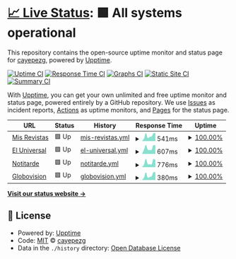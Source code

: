 # [📈 Live Status](https://cayepezg.github.io/status): <!--live status--> **🟩 All systems operational**

This repository contains the open-source uptime monitor and status page for [cayepezg](https://cayepezg.github.io/status), powered by [Upptime](https://github.com/upptime/upptime).

[![Uptime CI](https://github.com/cayepezg/status/workflows/Uptime%20CI/badge.svg)](https://github.com/cayepezg/status/actions?query=workflow%3A%22Uptime+CI%22)
[![Response Time CI](https://github.com/cayepezg/status/workflows/Response%20Time%20CI/badge.svg)](https://github.com/cayepezg/status/actions?query=workflow%3A%22Response+Time+CI%22)
[![Graphs CI](https://github.com/cayepezg/status/workflows/Graphs%20CI/badge.svg)](https://github.com/cayepezg/status/actions?query=workflow%3A%22Graphs+CI%22)
[![Static Site CI](https://github.com/cayepezg/status/workflows/Static%20Site%20CI/badge.svg)](https://github.com/cayepezg/status/actions?query=workflow%3A%22Static+Site+CI%22)
[![Summary CI](https://github.com/cayepezg/status/workflows/Summary%20CI/badge.svg)](https://github.com/cayepezg/status/actions?query=workflow%3A%22Summary+CI%22)

With [Upptime](https://upptime.js.org), you can get your own unlimited and free uptime monitor and status page, powered entirely by a GitHub repository. We use [Issues](https://github.com/cayepezg/status/issues) as incident reports, [Actions](https://github.com/cayepezg/status/actions) as uptime monitors, and [Pages](https://cayepezg.github.io/status) for the status page.

<!--start: status pages-->
<!-- This summary is generated by Upptime (https://github.com/upptime/upptime) -->
<!-- Do not edit this manually, your changes will be overwritten -->
<!-- prettier-ignore -->
| URL | Status | History | Response Time | Uptime |
| --- | ------ | ------- | ------------- | ------ |
| <img alt="" src="https://www.misrevistas.com/img/favicon.ico" height="13"> [Mis Revistas](https://www.misrevistas.com) | 🟩 Up | [mis-revistas.yml](https://github.com/cayepezg/status/commits/HEAD/history/mis-revistas.yml) | <details><summary><img alt="Response time graph" src="./graphs/mis-revistas/response-time-week.png" height="20"> 541ms</summary><br><a href="https://cayepezg.github.io/status/history/mis-revistas"><img alt="Response time 438" src="https://img.shields.io/endpoint?url=https%3A%2F%2Fraw.githubusercontent.com%2Fcayepezg%2Fstatus%2FHEAD%2Fapi%2Fmis-revistas%2Fresponse-time.json"></a><br><a href="https://cayepezg.github.io/status/history/mis-revistas"><img alt="24-hour response time 815" src="https://img.shields.io/endpoint?url=https%3A%2F%2Fraw.githubusercontent.com%2Fcayepezg%2Fstatus%2FHEAD%2Fapi%2Fmis-revistas%2Fresponse-time-day.json"></a><br><a href="https://cayepezg.github.io/status/history/mis-revistas"><img alt="7-day response time 541" src="https://img.shields.io/endpoint?url=https%3A%2F%2Fraw.githubusercontent.com%2Fcayepezg%2Fstatus%2FHEAD%2Fapi%2Fmis-revistas%2Fresponse-time-week.json"></a><br><a href="https://cayepezg.github.io/status/history/mis-revistas"><img alt="30-day response time 525" src="https://img.shields.io/endpoint?url=https%3A%2F%2Fraw.githubusercontent.com%2Fcayepezg%2Fstatus%2FHEAD%2Fapi%2Fmis-revistas%2Fresponse-time-month.json"></a><br><a href="https://cayepezg.github.io/status/history/mis-revistas"><img alt="1-year response time 436" src="https://img.shields.io/endpoint?url=https%3A%2F%2Fraw.githubusercontent.com%2Fcayepezg%2Fstatus%2FHEAD%2Fapi%2Fmis-revistas%2Fresponse-time-year.json"></a></details> | <details><summary><a href="https://cayepezg.github.io/status/history/mis-revistas">100.00%</a></summary><a href="https://cayepezg.github.io/status/history/mis-revistas"><img alt="All-time uptime 99.89%" src="https://img.shields.io/endpoint?url=https%3A%2F%2Fraw.githubusercontent.com%2Fcayepezg%2Fstatus%2FHEAD%2Fapi%2Fmis-revistas%2Fuptime.json"></a><br><a href="https://cayepezg.github.io/status/history/mis-revistas"><img alt="24-hour uptime 100.00%" src="https://img.shields.io/endpoint?url=https%3A%2F%2Fraw.githubusercontent.com%2Fcayepezg%2Fstatus%2FHEAD%2Fapi%2Fmis-revistas%2Fuptime-day.json"></a><br><a href="https://cayepezg.github.io/status/history/mis-revistas"><img alt="7-day uptime 100.00%" src="https://img.shields.io/endpoint?url=https%3A%2F%2Fraw.githubusercontent.com%2Fcayepezg%2Fstatus%2FHEAD%2Fapi%2Fmis-revistas%2Fuptime-week.json"></a><br><a href="https://cayepezg.github.io/status/history/mis-revistas"><img alt="30-day uptime 100.00%" src="https://img.shields.io/endpoint?url=https%3A%2F%2Fraw.githubusercontent.com%2Fcayepezg%2Fstatus%2FHEAD%2Fapi%2Fmis-revistas%2Fuptime-month.json"></a><br><a href="https://cayepezg.github.io/status/history/mis-revistas"><img alt="1-year uptime 99.92%" src="https://img.shields.io/endpoint?url=https%3A%2F%2Fraw.githubusercontent.com%2Fcayepezg%2Fstatus%2FHEAD%2Fapi%2Fmis-revistas%2Fuptime-year.json"></a></details>
| <img alt="" src="https://www.eluniversal.com/img/favicon.ico" height="13"> [El Universal](https://www.eluniversal.com) | 🟩 Up | [el-universal.yml](https://github.com/cayepezg/status/commits/HEAD/history/el-universal.yml) | <details><summary><img alt="Response time graph" src="./graphs/el-universal/response-time-week.png" height="20"> 607ms</summary><br><a href="https://cayepezg.github.io/status/history/el-universal"><img alt="Response time 806" src="https://img.shields.io/endpoint?url=https%3A%2F%2Fraw.githubusercontent.com%2Fcayepezg%2Fstatus%2FHEAD%2Fapi%2Fel-universal%2Fresponse-time.json"></a><br><a href="https://cayepezg.github.io/status/history/el-universal"><img alt="24-hour response time 862" src="https://img.shields.io/endpoint?url=https%3A%2F%2Fraw.githubusercontent.com%2Fcayepezg%2Fstatus%2FHEAD%2Fapi%2Fel-universal%2Fresponse-time-day.json"></a><br><a href="https://cayepezg.github.io/status/history/el-universal"><img alt="7-day response time 607" src="https://img.shields.io/endpoint?url=https%3A%2F%2Fraw.githubusercontent.com%2Fcayepezg%2Fstatus%2FHEAD%2Fapi%2Fel-universal%2Fresponse-time-week.json"></a><br><a href="https://cayepezg.github.io/status/history/el-universal"><img alt="30-day response time 628" src="https://img.shields.io/endpoint?url=https%3A%2F%2Fraw.githubusercontent.com%2Fcayepezg%2Fstatus%2FHEAD%2Fapi%2Fel-universal%2Fresponse-time-month.json"></a><br><a href="https://cayepezg.github.io/status/history/el-universal"><img alt="1-year response time 889" src="https://img.shields.io/endpoint?url=https%3A%2F%2Fraw.githubusercontent.com%2Fcayepezg%2Fstatus%2FHEAD%2Fapi%2Fel-universal%2Fresponse-time-year.json"></a></details> | <details><summary><a href="https://cayepezg.github.io/status/history/el-universal">100.00%</a></summary><a href="https://cayepezg.github.io/status/history/el-universal"><img alt="All-time uptime 99.72%" src="https://img.shields.io/endpoint?url=https%3A%2F%2Fraw.githubusercontent.com%2Fcayepezg%2Fstatus%2FHEAD%2Fapi%2Fel-universal%2Fuptime.json"></a><br><a href="https://cayepezg.github.io/status/history/el-universal"><img alt="24-hour uptime 100.00%" src="https://img.shields.io/endpoint?url=https%3A%2F%2Fraw.githubusercontent.com%2Fcayepezg%2Fstatus%2FHEAD%2Fapi%2Fel-universal%2Fuptime-day.json"></a><br><a href="https://cayepezg.github.io/status/history/el-universal"><img alt="7-day uptime 100.00%" src="https://img.shields.io/endpoint?url=https%3A%2F%2Fraw.githubusercontent.com%2Fcayepezg%2Fstatus%2FHEAD%2Fapi%2Fel-universal%2Fuptime-week.json"></a><br><a href="https://cayepezg.github.io/status/history/el-universal"><img alt="30-day uptime 100.00%" src="https://img.shields.io/endpoint?url=https%3A%2F%2Fraw.githubusercontent.com%2Fcayepezg%2Fstatus%2FHEAD%2Fapi%2Fel-universal%2Fuptime-month.json"></a><br><a href="https://cayepezg.github.io/status/history/el-universal"><img alt="1-year uptime 99.60%" src="https://img.shields.io/endpoint?url=https%3A%2F%2Fraw.githubusercontent.com%2Fcayepezg%2Fstatus%2FHEAD%2Fapi%2Fel-universal%2Fuptime-year.json"></a></details>
| <img alt="" src="https://www.notitarde.com/img/favico.jpg" height="13"> [Notitarde](https://www.notitarde.com.ve) | 🟩 Up | [notitarde.yml](https://github.com/cayepezg/status/commits/HEAD/history/notitarde.yml) | <details><summary><img alt="Response time graph" src="./graphs/notitarde/response-time-week.png" height="20"> 776ms</summary><br><a href="https://cayepezg.github.io/status/history/notitarde"><img alt="Response time 607" src="https://img.shields.io/endpoint?url=https%3A%2F%2Fraw.githubusercontent.com%2Fcayepezg%2Fstatus%2FHEAD%2Fapi%2Fnotitarde%2Fresponse-time.json"></a><br><a href="https://cayepezg.github.io/status/history/notitarde"><img alt="24-hour response time 1158" src="https://img.shields.io/endpoint?url=https%3A%2F%2Fraw.githubusercontent.com%2Fcayepezg%2Fstatus%2FHEAD%2Fapi%2Fnotitarde%2Fresponse-time-day.json"></a><br><a href="https://cayepezg.github.io/status/history/notitarde"><img alt="7-day response time 776" src="https://img.shields.io/endpoint?url=https%3A%2F%2Fraw.githubusercontent.com%2Fcayepezg%2Fstatus%2FHEAD%2Fapi%2Fnotitarde%2Fresponse-time-week.json"></a><br><a href="https://cayepezg.github.io/status/history/notitarde"><img alt="30-day response time 727" src="https://img.shields.io/endpoint?url=https%3A%2F%2Fraw.githubusercontent.com%2Fcayepezg%2Fstatus%2FHEAD%2Fapi%2Fnotitarde%2Fresponse-time-month.json"></a><br><a href="https://cayepezg.github.io/status/history/notitarde"><img alt="1-year response time 587" src="https://img.shields.io/endpoint?url=https%3A%2F%2Fraw.githubusercontent.com%2Fcayepezg%2Fstatus%2FHEAD%2Fapi%2Fnotitarde%2Fresponse-time-year.json"></a></details> | <details><summary><a href="https://cayepezg.github.io/status/history/notitarde">100.00%</a></summary><a href="https://cayepezg.github.io/status/history/notitarde"><img alt="All-time uptime 99.95%" src="https://img.shields.io/endpoint?url=https%3A%2F%2Fraw.githubusercontent.com%2Fcayepezg%2Fstatus%2FHEAD%2Fapi%2Fnotitarde%2Fuptime.json"></a><br><a href="https://cayepezg.github.io/status/history/notitarde"><img alt="24-hour uptime 100.00%" src="https://img.shields.io/endpoint?url=https%3A%2F%2Fraw.githubusercontent.com%2Fcayepezg%2Fstatus%2FHEAD%2Fapi%2Fnotitarde%2Fuptime-day.json"></a><br><a href="https://cayepezg.github.io/status/history/notitarde"><img alt="7-day uptime 100.00%" src="https://img.shields.io/endpoint?url=https%3A%2F%2Fraw.githubusercontent.com%2Fcayepezg%2Fstatus%2FHEAD%2Fapi%2Fnotitarde%2Fuptime-week.json"></a><br><a href="https://cayepezg.github.io/status/history/notitarde"><img alt="30-day uptime 100.00%" src="https://img.shields.io/endpoint?url=https%3A%2F%2Fraw.githubusercontent.com%2Fcayepezg%2Fstatus%2FHEAD%2Fapi%2Fnotitarde%2Fuptime-month.json"></a><br><a href="https://cayepezg.github.io/status/history/notitarde"><img alt="1-year uptime 99.96%" src="https://img.shields.io/endpoint?url=https%3A%2F%2Fraw.githubusercontent.com%2Fcayepezg%2Fstatus%2FHEAD%2Fapi%2Fnotitarde%2Fuptime-year.json"></a></details>
| <img alt="" src="https://www.globovision.com/favicon.ico" height="13"> [Globovision](https://www.globovision.com) | 🟩 Up | [globovision.yml](https://github.com/cayepezg/status/commits/HEAD/history/globovision.yml) | <details><summary><img alt="Response time graph" src="./graphs/globovision/response-time-week.png" height="20"> 380ms</summary><br><a href="https://cayepezg.github.io/status/history/globovision"><img alt="Response time 599" src="https://img.shields.io/endpoint?url=https%3A%2F%2Fraw.githubusercontent.com%2Fcayepezg%2Fstatus%2FHEAD%2Fapi%2Fglobovision%2Fresponse-time.json"></a><br><a href="https://cayepezg.github.io/status/history/globovision"><img alt="24-hour response time 608" src="https://img.shields.io/endpoint?url=https%3A%2F%2Fraw.githubusercontent.com%2Fcayepezg%2Fstatus%2FHEAD%2Fapi%2Fglobovision%2Fresponse-time-day.json"></a><br><a href="https://cayepezg.github.io/status/history/globovision"><img alt="7-day response time 380" src="https://img.shields.io/endpoint?url=https%3A%2F%2Fraw.githubusercontent.com%2Fcayepezg%2Fstatus%2FHEAD%2Fapi%2Fglobovision%2Fresponse-time-week.json"></a><br><a href="https://cayepezg.github.io/status/history/globovision"><img alt="30-day response time 405" src="https://img.shields.io/endpoint?url=https%3A%2F%2Fraw.githubusercontent.com%2Fcayepezg%2Fstatus%2FHEAD%2Fapi%2Fglobovision%2Fresponse-time-month.json"></a><br><a href="https://cayepezg.github.io/status/history/globovision"><img alt="1-year response time 599" src="https://img.shields.io/endpoint?url=https%3A%2F%2Fraw.githubusercontent.com%2Fcayepezg%2Fstatus%2FHEAD%2Fapi%2Fglobovision%2Fresponse-time-year.json"></a></details> | <details><summary><a href="https://cayepezg.github.io/status/history/globovision">100.00%</a></summary><a href="https://cayepezg.github.io/status/history/globovision"><img alt="All-time uptime 99.94%" src="https://img.shields.io/endpoint?url=https%3A%2F%2Fraw.githubusercontent.com%2Fcayepezg%2Fstatus%2FHEAD%2Fapi%2Fglobovision%2Fuptime.json"></a><br><a href="https://cayepezg.github.io/status/history/globovision"><img alt="24-hour uptime 100.00%" src="https://img.shields.io/endpoint?url=https%3A%2F%2Fraw.githubusercontent.com%2Fcayepezg%2Fstatus%2FHEAD%2Fapi%2Fglobovision%2Fuptime-day.json"></a><br><a href="https://cayepezg.github.io/status/history/globovision"><img alt="7-day uptime 100.00%" src="https://img.shields.io/endpoint?url=https%3A%2F%2Fraw.githubusercontent.com%2Fcayepezg%2Fstatus%2FHEAD%2Fapi%2Fglobovision%2Fuptime-week.json"></a><br><a href="https://cayepezg.github.io/status/history/globovision"><img alt="30-day uptime 100.00%" src="https://img.shields.io/endpoint?url=https%3A%2F%2Fraw.githubusercontent.com%2Fcayepezg%2Fstatus%2FHEAD%2Fapi%2Fglobovision%2Fuptime-month.json"></a><br><a href="https://cayepezg.github.io/status/history/globovision"><img alt="1-year uptime 99.94%" src="https://img.shields.io/endpoint?url=https%3A%2F%2Fraw.githubusercontent.com%2Fcayepezg%2Fstatus%2FHEAD%2Fapi%2Fglobovision%2Fuptime-year.json"></a></details>

<!--end: status pages-->

[**Visit our status website →**](https://cayepezg.github.io/status)

## 📄 License

- Powered by: [Upptime](https://github.com/upptime/upptime)
- Code: [MIT](./LICENSE) © [cayepezg](https://cayepezg.github.io/status)
- Data in the `./history` directory: [Open Database License](https://opendatacommons.org/licenses/odbl/1-0/)
